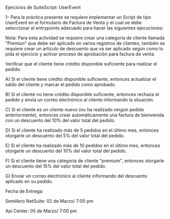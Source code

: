 Ejercicios de SuiteScript: UserEvent

1- Para la práctica presente se requiere implementar un Script de tipo UserEvent en el formulario de Factura de Venta y el cual se debe seleccionar el entrypoints adecuado para hacer las siguientes ejecuciones:

Nota: Para esta actividad se requiere crear una categoría de cliente llamada "Premiun" que debe ser aplicado en varios registros de clientes, también se requiere crear un artículo de descuento que va ser aplicado según como lo pida el ejercicio y activar proceso de aprobación para factura de venta.

Verificar que el cliente tiene crédito disponible suficiente para realizar el pedido.

A)  Si el cliente tiene crédito disponible suficiente, entonces actualizar el saldo del cliente y marcar el pedido como aprobado.

B)  Si el cliente no tiene crédito disponible suficiente, entonces rechaza el pedido y envía un correo electrónico al cliente informando la situación.

C)  Si el cliente es un cliente nuevo (no ha realizado ningún pedido anteriormente), entonces crear automáticamente una factura de bienvenida con un descuento del 10% del valor total del pedido.

D)  Si el cliente ha realizado más de 5 pedidos en el último mes, entonces otorgarle un descuento del 5% del valor total del pedido.

E)  Si el cliente ha realizado más de 10 pedidos en el último mes, entonces otorgarle un descuento del 10% del valor total del pedido.

F)  Si el cliente tiene una categoría de cliente "premium", entonces otorgarle un descuento del 15% del valor total del pedido.

G)  Enviar un correo electrónico al cliente informando del descuento aplicado en su pedido.

Fecha de Entrega:

Semillero NetSuite: 02 de Marzo/ 7:00 pm

Api Center: 05 de Marzo/ 7:00 pm

